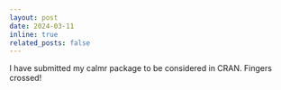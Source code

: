 ```yaml
---
layout: post
date: 2024-03-11
inline: true
related_posts: false
---
```


I have submitted my calmr package to be considered in CRAN. Fingers crossed!